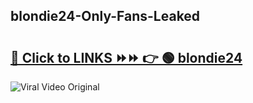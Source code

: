 
 ## blondie24-Only-Fans-Leaked

# <h2><a href="https://clipsfans.com/blondie24&ref=git">🔗 Click to LINKS ⏩⏩ 👉 🟢 blondie24 </a></h2>

<a href="https://clipsfans.com/blondie24&ref=git" rel="nofollow" data-target="animated-image.originalLink"><img src="https://i.ibb.co.com/xMMVF88/686577567.gif" alt="Viral Video Original" style="max-width: 100%; display: inline-block;" data-target="animated-image.originalImage"></a>

